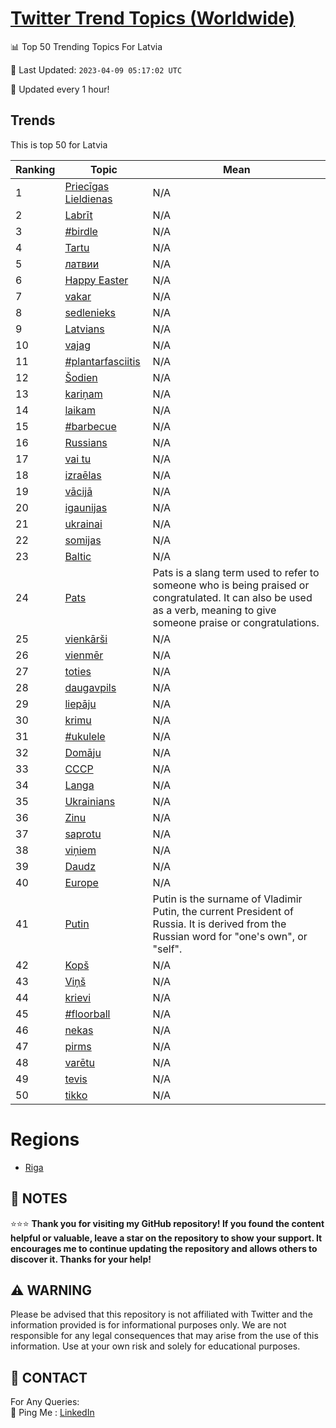 [Twitter Trend Topics (Worldwide)](https://github.com/ErcinDedeoglu/Twitter-Trend-Topics)
==========


📊 Top 50 Trending Topics For Latvia

📆 Last Updated: `2023-04-09 05:17:02 UTC`

🔧 Updated every 1 hour!


## Trends

This is top 50 for Latvia

| Ranking | Topic | Mean |
| ------- | ------------ | ------------ |
| 1 | [Priecīgas Lieldienas](http://twitter.com/search?q=Priec%c4%abgas+Lieldienas) | N/A |
| 2 | [Labrīt](http://twitter.com/search?q=Labr%c4%abt) | N/A |
| 3 | [#birdle](http://twitter.com/search?q=%23birdle) | N/A |
| 4 | [Tartu](http://twitter.com/search?q=Tartu) | N/A |
| 5 | [латвии](http://twitter.com/search?q=%d0%bb%d0%b0%d1%82%d0%b2%d0%b8%d0%b8) | N/A |
| 6 | [Happy Easter](http://twitter.com/search?q=Happy+Easter) | N/A |
| 7 | [vakar](http://twitter.com/search?q=vakar) | N/A |
| 8 | [sedlenieks](http://twitter.com/search?q=sedlenieks) | N/A |
| 9 | [Latvians](http://twitter.com/search?q=Latvians) | N/A |
| 10 | [vajag](http://twitter.com/search?q=vajag) | N/A |
| 11 | [#plantarfasciitis](http://twitter.com/search?q=%23plantarfasciitis) | N/A |
| 12 | [Šodien](http://twitter.com/search?q=%c5%a0odien) | N/A |
| 13 | [kariņam](http://twitter.com/search?q=kari%c5%86am) | N/A |
| 14 | [laikam](http://twitter.com/search?q=laikam) | N/A |
| 15 | [#barbecue](http://twitter.com/search?q=%23barbecue) | N/A |
| 16 | [Russians](http://twitter.com/search?q=Russians) | N/A |
| 17 | [vai tu](http://twitter.com/search?q=vai+tu) | N/A |
| 18 | [izraēlas](http://twitter.com/search?q=izra%c4%93las) | N/A |
| 19 | [vācijā](http://twitter.com/search?q=v%c4%81cij%c4%81) | N/A |
| 20 | [igaunijas](http://twitter.com/search?q=igaunijas) | N/A |
| 21 | [ukrainai](http://twitter.com/search?q=ukrainai) | N/A |
| 22 | [somijas](http://twitter.com/search?q=somijas) | N/A |
| 23 | [Baltic](http://twitter.com/search?q=Baltic) | N/A |
| 24 | [Pats](http://twitter.com/search?q=Pats) | Pats is a slang term used to refer to someone who is being praised or congratulated. It can also be used as a verb, meaning to give someone praise or congratulations. |
| 25 | [vienkārši](http://twitter.com/search?q=vienk%c4%81r%c5%a1i) | N/A |
| 26 | [vienmēr](http://twitter.com/search?q=vienm%c4%93r) | N/A |
| 27 | [toties](http://twitter.com/search?q=toties) | N/A |
| 28 | [daugavpils](http://twitter.com/search?q=daugavpils) | N/A |
| 29 | [liepāju](http://twitter.com/search?q=liep%c4%81ju) | N/A |
| 30 | [krimu](http://twitter.com/search?q=krimu) | N/A |
| 31 | [#ukulele](http://twitter.com/search?q=%23ukulele) | N/A |
| 32 | [Domāju](http://twitter.com/search?q=Dom%c4%81ju) | N/A |
| 33 | [СССР](http://twitter.com/search?q=%d0%a1%d0%a1%d0%a1%d0%a0) | N/A |
| 34 | [Langa](http://twitter.com/search?q=Langa) | N/A |
| 35 | [Ukrainians](http://twitter.com/search?q=Ukrainians) | N/A |
| 36 | [Zinu](http://twitter.com/search?q=Zinu) | N/A |
| 37 | [saprotu](http://twitter.com/search?q=saprotu) | N/A |
| 38 | [viņiem](http://twitter.com/search?q=vi%c5%86iem) | N/A |
| 39 | [Daudz](http://twitter.com/search?q=Daudz) | N/A |
| 40 | [Europe](http://twitter.com/search?q=Europe) | N/A |
| 41 | [Putin](http://twitter.com/search?q=Putin) | Putin is the surname of Vladimir Putin, the current President of Russia. It is derived from the Russian word for "one's own", or "self". |
| 42 | [Kopš](http://twitter.com/search?q=Kop%c5%a1) | N/A |
| 43 | [Viņš](http://twitter.com/search?q=Vi%c5%86%c5%a1) | N/A |
| 44 | [krievi](http://twitter.com/search?q=krievi) | N/A |
| 45 | [#floorball](http://twitter.com/search?q=%23floorball) | N/A |
| 46 | [nekas](http://twitter.com/search?q=nekas) | N/A |
| 47 | [pirms](http://twitter.com/search?q=pirms) | N/A |
| 48 | [varētu](http://twitter.com/search?q=var%c4%93tu) | N/A |
| 49 | [tevis](http://twitter.com/search?q=tevis) | N/A |
| 50 | [tikko](http://twitter.com/search?q=tikko) | N/A |



# Regions

* [Riga](</Latvia/Riga.md>)



## 📝 NOTES

⭐⭐⭐ **Thank you for visiting my GitHub repository! If you found the content helpful or valuable, leave a star on the repository to show your support. It encourages me to continue updating the repository and allows others to discover it. Thanks for your help!**


## ⚠️ WARNING

Please be advised that this repository is not affiliated with Twitter and the information provided is for informational purposes only. We are not responsible for any legal consequences that may arise from the use of this information. Use at your own risk and solely for educational purposes.


## 📨 CONTACT

 For Any Queries:  
            🏓 Ping Me : [LinkedIn](https://www.linkedin.com/in/ercindedeoglu/)

